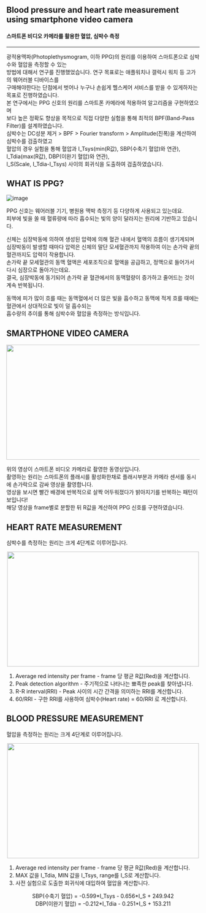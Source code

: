 ## Blood pressure and heart rate measurement using smartphone video camera  
#### 스마트폰 비디오 카메라를 활용한 혈압, 심박수 측정
---

광적용맥파(Photoplethysmogram, 이하 PPG)의 원리를 이용하여 스마트폰으로 심박수와 혈압을 측정할 수 있는  
방법에 대해서 연구를 진행했었습니다. 연구 목표로는 애플워치나 갤럭시 워치 등 고가의 웨어러블 디바이스를  
구매해야한다는 단점에서 벗어나 누구나 손쉽게 헬스케어 서비스를 받을 수 있게하자는 목표로 진행하였습니다.  
본 연구에서는 PPG 신호의 원리를 스마트폰 카메라에 적용하여 알고리즘을 구현하였으며  
보다 높은 정확도 향상을 목적으로 직접 다양한 실험을 통해 최적의 BPF(Band-Pass Filter)를 설계하였습니다.  
심박수는 DC성분 제거 > BPF > Fourier transform > Amplitude(진폭)을 계산하여 심박수를 검출하였고  
혈압의 경우 실험을 통해 혈압과 I_Tsys(min(R값), SBP(수축기 혈압)와 연관), I_Tdia(max(R값), DBP(이완기 혈압)와 연관),  
I_S(Scale, I_Tdia-I_Tsys) 사이의 회귀식을 도출하여 검출하였습니다.  

WHAT IS PPG?
---

![image](https://user-images.githubusercontent.com/75806377/216873529-fbdedfb0-c9c1-4efd-9d7f-36f510878c63.png)

PPG 신호는 웨어러블 기기, 병원용 맥박 측정기 등 다양하게 사용되고 있는데요.  
피부에 빛을 쏠 때 혈류량에 따라 흡수되는 빛의 양이 달라지는 원리에 기반하고 있습니다.  

신체는 심장박동에 의하여 생성된 압력에 의해 혈관 내에서 혈액의 흐름이 생기게되며    
심장박동이 발생할 때마다 압력은 신체의 말단 모세혈관까지 작용하여 이는 손가락 끝의 혈관까지도 압력이 작용합니다.  
손가락 끝 모세혈관의 동맥 혈액은 세포조직으로 혈액을 공급하고, 정맥으로 들어가서 다시 심장으로 돌아가는데요.  
결국, 심장박동에 동기되어 손가락 끝 혈관에서의 동맥혈량이 증가하고 줄어드는 것이 계속 반복됩니다.

동맥에 피가 많이 흐를 때는 동맥혈에서 더 많은 빛을 흡수하고 동맥에 적게 흐를 때에는 혈관에서 상대적으로 빛이 덜 흡수되는  
흡수량의 추이를 통해 심박수와 혈압을 측정하는 방식입니다.

SMARTPHONE VIDEO CAMERA
---
<p align="center"><img src="https://user-images.githubusercontent.com/75806377/216887119-1d05ac22-de7b-4eed-a57b-7bdd782993f6.gif" height="300px" width="1000px"></p>  

위의 영상이 스마트폰 비디오 카메라로 촬영한 동영상입니다.  
촬영하는 원리는 스마트폰의 플래시를 활성화한채로 플래시부분과 카메라 센서를 동시에 손가락으로 감싸 영상을 촬영합니다.  
영상을 보시면 빨간 배경에 반복적으로 살짝 어두워졌다가 밝아지기를 반복하는 패턴이 보입니다!  
해당 영상을 frame별로 분할한 뒤 R값을 계산하여 PPG 신호를 구현하였습니다.

HEART RATE MEASUREMENT
---
심박수를 측정하는 원리는 크게 4단계로 이루어집니다.  

<p align="center"><img src="https://user-images.githubusercontent.com/75806377/216889541-5676187d-087c-4361-8367-f6479a9e9bb8.png" height="300px" width="500px"></p>

1. Average red intensity per frame - frame 당 평균 R값(Red)을 계산합니다.  
2. Peak detection algorithm - 주기적으로 나타나는 뾰족한 peak를 찾아냅니다.  
3. R-R interval(RRI) - Peak 사이의 시간 간격을 의미하는 RRI를 계산합니다.  
4. 60/RRI - 구한 RRI를 사용하여 심박수(Heart rate) = 60/RRI 로 계산합니다.  

BLOOD PRESSURE MEASUREMENT
---
혈압을 측정하는 원리는 크게 4단계로 이루어집니다.  

<p align="center"><img src="https://user-images.githubusercontent.com/75806377/216947733-5c0eab0e-c106-49ed-b6b9-f8efb7d0a1fd.png" height="300px" width="500px"></p>

1. Average red intensity per frame - frame 당 평균 R값(Red)을 계산합니다.  
2. MAX 값을 I_Tdia, MIN 값을 I_Tsys, range를 I_S로 계산합니다.  
3. 사전 실험으로 도출한 회귀식에 대입하여 혈압을 계산합니다.  

<div align="center">
SBP(수축기 혈압) = -0.599*I_Tsys - 0.656*I_S + 249.942
</div>
<div align="center">
DBP(이완기 혈압) = -0.212*I_Tdia - 0.251*I_S + 153.211
</div> 


